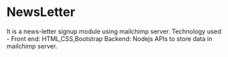 # NewsLetter

It is a news-letter signup module using mailchimp server.
Technology used -
  Front end: HTML,CSS,Bootstrap
  Backend: Nodejs
APIs to store data in mailchimp server.
